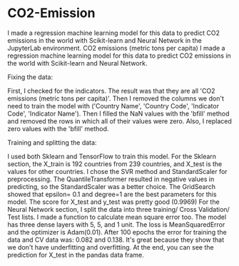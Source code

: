 # CO2-Emission
I made a regression machine learning model for this data to predict CO2 emissions in the world with Scikit-learn and Neural Network in the JupyterLab environment.
CO2 emissions (metric tons per capita)
I made a regression machine learning model for this data to predict CO2 emissions in the world with Scikit-learn and Neural Network.

Fixing the data:

First, I checked for the indicators. The result was that they are all  'CO2 emissions (metric tons per capita)'. Then I removed the columns we don't need to train the model with ('Country Name', 'Country Code', 'Indicator Code', 'Indicator Name'). Then I filled the NaN values with the 'bfill' method and removed the rows in which all of their values were zero. Also, I replaced zero values with the 'bfill' method. 

Training and splitting the data:

I used both Sklearn and TensorFlow to train this model. For the Sklearn section, the X_train is 192 countries from 239 countries, and X_test is the values for other countries. I chose the SVR method and StandardScaler for preprocessing. The QuantileTransformer resulted in negative values in predicting, so the StandardScaler was a better choice. The GridSearch showed that epsilon= 0.1 and degree=1 are the best parameters for this model. The score for X_test and y_test was pretty good (0.9969)
For the Neural Network section, I split the data into three training/ Cross Validation/ Test lists. I made a function to calculate mean square error too. The model has three dense layers with 5, 5, and 1 unit. The loss is MeanSquaredError and the optimizer is Adam(0.01). After 100 epochs the error for training the data and CV data was: 0.082 and 0.138. It's great because they show that we don't have underfitting and overfitting. At the end, you can see the prediction for X_test in the pandas data frame.
